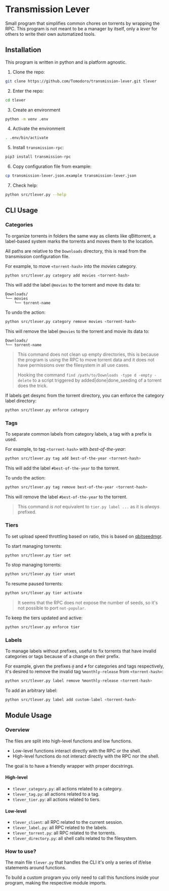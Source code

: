 # Transmission Lever

Small program that simplifies common chores on torrents by wrapping the RPC.
This program is not meant to be a manager by itself, only a *lever*
for others to write their own automatized tools.

## Installation

This program is written in python and is platform agnostic.

1. Clone the repo:
```bash
git clone https://github.com/Tomodoro/transmission-lever.git tlever
```

2. Enter the repo:
```bash
cd tlever
```

3. Create an environment
```bash
python -m venv .env
```

4. Activate the environment
```bash
. .env/bin/activate
```

5. Install `transmission-rpc`:
```bash
pip3 install transmission-rpc
```

6. Copy configuration file from example:
```bash
cp transmission-lever.json.example transmission-lever.json
```

7. Check help:
```bash
python src/tlever.py --help
```

## CLI Usage

### Categories

To organize torrents in folders the same way as clients like qBittorrent,
a label-based system marks the torrents and moves them to the location.

All paths are relative to the `Downloads` directory, this is read from
the transmission configuration file.

For example, to move `<torrent-hash>` into the *movies* category.
```bash
python src/tlever.py category add movies <torrent-hash>
```

This will add the label `@movies` to the torrent and move its data to:
```
Downloads/
└── movies
    └── torrent-name
```

To undo the action:
```bash
python src/tlever.py category remove movies <torrent-hash>
```

This will remove the label `@movies` to the torrent and movie its data to:
```
Downloads/
└── torrent-name
```

> This command does not clean up empty directories,
> this is because the program is using the RPC to move torrent data
> and it does not have permissions over the filesystem in all use cases.
> 
> Hooking the command `find /path/to/Downloads -type d -empty -delete` to a script
> triggered by added|done|done_seeding of a torrent does the trick.

If labels get desync from the torrent directory, you can enforce the category label directory:
```bash
python src/tlever.py enforce category
```

### Tags

To separate common labels from category labels,
a tag with a prefix is used.

For example, to tag `<torrent-hash>` with *best-of-the-year*:
```bash
python src/tlever.py tag add best-of-the-year <torrent-hash>
```

This will add the label `#best-of-the-year` to the torrent.

To undo the action:
```bash
python src/tlever.py tag remove best-of-the-year <torrent-hash>
```

This will remove the label `#best-of-the-year` to the torrent.

> This command *is not* equivalent to `tier.py label ...`
> as it is *always* prefixed.

### Tiers

To set upload speed throttling based on ratio,
this is based on [qbitseedmgr](https://github.com/Tomodoro/qbitseedmgr).

To start managing torrents:
```bash
python src/tlever.py tier set
```

To stop managing torrents:
```bash
python src/tlever.py tier unset
```

To resume paused torrents:
```bash
python src/tlever.py tier activate
```

> It seems that the RPC does not expose the number of seeds,
> so it's not possible to port `not-popular`.

To keep the tiers updated and active:
```bash
python src/tlever.py enforce tier

```

### Labels

To manage labels without prefixes, useful to fix torrents that have
 invalid categories or tags because of a change on their prefix.

For example, given the prefixes `@` and `#` for categories and tags respectively,
it's desired to remove the invalid tag `%monthly-release`
from `<torrent-hash>`:
```bash
python src/tlever.py label remove %monthly-release <torrent-hash>
```

To add an arbitrary label:
```bash
python src/tlever.py label add custom-label <torrent-hash>
```

## Module Usage

### Overview

The files are split into high-level functions and low functions.

* Low-level functions interact directly with the RPC or the shell.
* High-level functions do not interact directly with the RPC nor the shell.

The goal is to have a friendly wrapper with proper docstrings.

#### High-level

* `tlever_category.py`: all actions related to a category.
* `tlever_tag.py`: all actions related to a tag.
* `tlever_tier.py`: all actions related to tiers.

#### Low-level

* `tlever_client`: all RPC related to the current session.
* `tlever_label.py`: all RPC related to the labels.
* `tlever_torrent.py`: all RPC related to the torrents.
* `tlever_directory.py`: all shell calls related to the filesystem.

### How to use?

The main file `tlever.py` that handles the CLI
it's only a series of if/else statements around functions.

To build a custom program you only need to call this functions
inside your program, making the respective module imports.